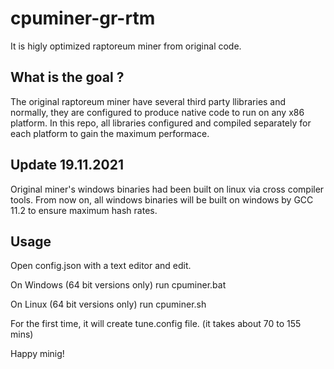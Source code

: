 cpuminer-gr-rtm
===============

It is higly optimized raptoreum miner from original code.


What is the goal ?
------------------

The original raptoreum miner have several third party llibraries
and normally, they are configured to produce native code to run on any x86 platform.
In this repo, all libraries configured and compiled separately for each platform to gain the maximum performace.

Update 19.11.2021
-----------------

Original miner's windows binaries had been built on linux via cross compiler tools.
From now on, all windows binaries will be built on windows by GCC 11.2 to ensure maximum hash rates.

Usage
-----

Open config.json with a text editor and edit.

On Windows (64 bit versions only) run cpuminer.bat

On Linux (64 bit versions only) run cpuminer.sh

For the first time, it will create tune.config file. (it takes about 70 to 155 mins)

Happy minig!
